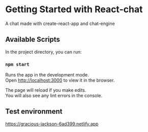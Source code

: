 # Getting Started with React-chat

A chat made with create-react-app and chat-engine

## Available Scripts

In the project directory, you can run:

### `npm start`

Runs the app in the development mode.\
Open [http://localhost:3000](http://localhost:3000) to view it in the browser.

The page will reload if you make edits.\
You will also see any lint errors in the console.

## Test environment

https://gracious-jackson-6ad399.netlify.app
